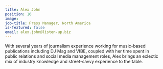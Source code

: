 ```yaml
---
title: Alex John
position: 16
image: 
job-title: Press Manager, North America
is-featured: false
email: alex.john@listen-up.biz
---
```


With several years of journalism experience working for music-based publications including DJ Mag and VIBE, coupled with her time spent in public relations and social media management roles, Alex brings an eclectic mix of industry knowledge and street-savvy experience to the table.